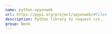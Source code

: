 ```yaml
---
name: python-spyonweb
url: https://pypi.org/project/spyonweb/#files
description: Python library to request crt.
group: None
---
```

